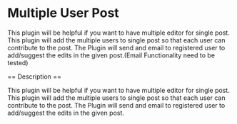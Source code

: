 # Multiple User Post
This plugin will be helpful if you want to have multiple editor for single post.
This plugin will add the multiple users to single post so that each user can contribute to the post.
The Plugin will send and email to registered user to add/suggest the edits in the given post.(Email Functionality need to be tested)

== Description ==

This plugin will be helpful if you want to have multiple editor for single post.
This plugin will add the multiple users to single post so that each user can contribute to the post.
The Plugin will send and email to registered user to add/suggest the edits in the given post.